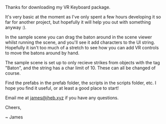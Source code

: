 Thanks for downloading my VR Keyboard package.

It's very basic at the moment as I've only spent a few hours developing it so far for another project, but hopefully it will help you out with something anyway :).

In the sample scene you can drag the baton around in the scene viewer whilst running the scene, and you'll see it add characters to the UI string. Hopefully it isn't too much of a stretch to see how you can add VR controls to move the batons around by hand.

The sample scene is set up to only recieve strikes from objects with the tag "Baton", and the string has a char limit of 10. These can all be changed of course.

Find the prefabs in the prefab folder, the scripts in the scripts folder, etc. I hope you find it useful, or at least a good place to start!

Email me at james@jheb.xyz if you have any questions.

Cheers,

~ James